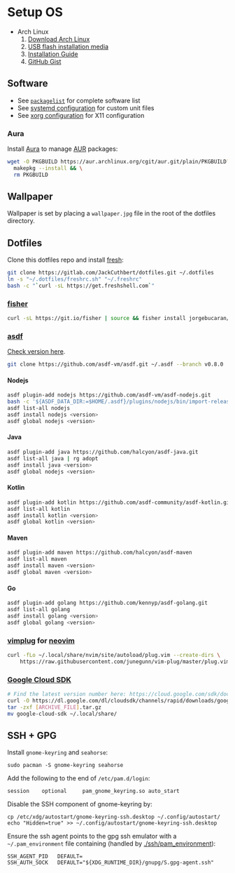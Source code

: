 # Setup OS

* Arch Linux
  1. [Download Arch Linux](https://www.archlinux.org/download/)
  2. [USB flash installation media](https://wiki.archlinux.org/index.php/USB_flash_installation_media)
  3. [Installation Guide](https://wiki.archlinux.org/index.php/Installation_Guide)
  4. [GitHub Gist](https://gist.github.com/njam/85ab2771b40ccc7ddcef878eb82a0fe9)

## Software

* See [`packagelist`](./packagelist) for complete software list
* See [systemd configuration](./systemd) for custom unit files
* See [xorg configuration](./xorg) for X11 configuration

### Aura

Install [Aura](https://github.com/aurapm/aura) to manage [AUR](https://aur.archlinux.org)
packages:

```bash
wget -O PKGBUILD https://aur.archlinux.org/cgit/aur.git/plain/PKGBUILD?h=aura-bin && \
  makepkg --install && \
  rm PKGBUILD
```

## Wallpaper

Wallpaper is set by placing a `wallpaper.jpg` file in the root of the dotfiles
directory.

## Dotfiles

Clone this dotfiles repo and install [fresh](https://freshshell.com):

```bash
git clone https://gitlab.com/JackCuthbert/dotfiles.git ~/.dotfiles
ln -s "~/.dotfiles/freshrc.sh" "~/.freshrc"
bash -c "`curl -sL https://get.freshshell.com`"
```

### [fisher](https://github.com/jorgebucaran/fisher)

```bash
curl -sL https://git.io/fisher | source && fisher install jorgebucaran/fisher
```

### [asdf](https://asdf-vm.com)

[Check version here](https://asdf-vm.com/#/core-manage-asdf?id=install).

```bash
git clone https://github.com/asdf-vm/asdf.git ~/.asdf --branch v0.8.0
```

#### Nodejs

```bash
asdf plugin-add nodejs https://github.com/asdf-vm/asdf-nodejs.git
bash -c '${ASDF_DATA_DIR:=$HOME/.asdf}/plugins/nodejs/bin/import-release-team-keyring'
asdf list-all nodejs
asdf install nodejs <version>
asdf global nodejs <version>
```

#### Java

```bash
asdf plugin-add java https://github.com/halcyon/asdf-java.git
asdf list-all java | rg adopt
asdf install java <version>
asdf global nodejs <version>
```

#### Kotlin

```bash
asdf plugin-add kotlin https://github.com/asdf-community/asdf-kotlin.git
asdf list-all kotlin
asdf install kotlin <version>
asdf global kotlin <version>
```

#### Maven

```bash
asdf plugin-add maven https://github.com/halcyon/asdf-maven
asdf list-all maven
asdf install maven <version>
asdf global maven <version>
```

#### Go

```bash
asdf plugin-add golang https://github.com/kennyp/asdf-golang.git
asdf list-all golang
asdf install golang <version>
asdf global golang <version>
```

### [vimplug](https://github.com/junegunn/vim-plug) for [neovim](https://neovim.io/)

```bash
curl -fLo ~/.local/share/nvim/site/autoload/plug.vim --create-dirs \
    https://raw.githubusercontent.com/junegunn/vim-plug/master/plug.vim
```

### [Google Cloud SDK](https://cloud.google.com/sdk/)

```bash
# Find the latest version number here: https://cloud.google.com/sdk/docs/quickstart-linux
curl -O https://dl.google.com/dl/cloudsdk/channels/rapid/downloads/google-cloud-sdk-303.0.0-linux-x86_64.tar.gz
tar -zxf [ARCHIVE_FILE].tar.gz
mv google-cloud-sdk ~/.local/share/
```

## SSH + GPG

Install `gnome-keyring` and `seahorse`:

```
sudo pacman -S gnome-keyring seahorse
```

Add the following to the end of `/etc/pam.d/login`:

```
session    optional     pam_gnome_keyring.so auto_start
```

Disable the SSH component of gnome-keyring by:

```
cp /etc/xdg/autostart/gnome-keyring-ssh.desktop ~/.config/autostart/
echo "Hidden=true" >> ~/.config/autostart/gnome-keyring-ssh.desktop
```

Ensure the ssh agent points to the gpg ssh emulator with a `~/.pam_environment`
file containing (handled by [./ssh/pam_environment](./ssh/pam_environment)):

```
SSH_AGENT_PID	DEFAULT=
SSH_AUTH_SOCK	DEFAULT="${XDG_RUNTIME_DIR}/gnupg/S.gpg-agent.ssh"
```
